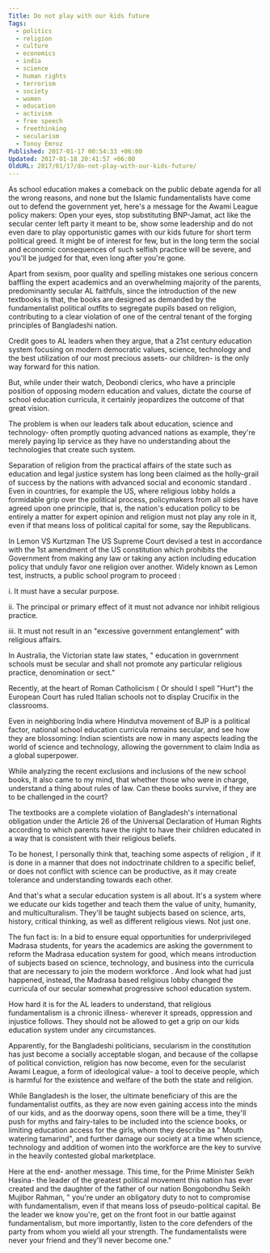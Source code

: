 ```yaml
---
Title: Do not play with our kids future
Tags:
  - politics
  - religion
  - culture
  - economics
  - india
  - science
  - human rights
  - terrorism
  - society
  - women
  - education
  - activism
  - free speech
  - freethinking
  - secularism
  - Tonoy Emroz
Published: 2017-01-17 00:54:33 +06:00
Updated: 2017-01-18 20:41:57 +06:00
OldURL: 2017/01/17/do-not-play-with-our-kids-future/
---
```


As school education makes a comeback on the public debate agenda for all the wrong reasons, and none but the Islamic fundamentalists have come out to defend the government yet, here's a message for the Awami League policy makers: Open your eyes, stop substituting BNP-Jamat, act like the secular center left party it meant to be, show some leadership and do not even dare to play opportunistic games with our kids future for short term political greed. It might be of interest for few, but in the long term the social and economic consequences of such selfish practice will be severe, and you'll be judged for that, even long after you're gone.
<p align="LEFT">Apart from sexism, poor quality and spelling mistakes one serious concern baffling the expert academics and an overwhelming majority of the parents, predominantly secular AL faithfuls, since the introduction of the new textbooks is that, the books are designed as demanded by the fundamentalist political outfits to segregate pupils based on religion, contributing to a clear violation of one of the central tenant of the forging principles of Bangladeshi nation.</p>
<p align="LEFT">Credit goes to AL leaders when they argue, that a 21st century education system focusing on modern democratic values, science, technology and the best utilization of our most precious assets- our children- is the only way forward for this nation.</p>
<p align="LEFT">But, while under their watch, Deobondi clerics, who have a principle position of opposing modern education and values, dictate the course of school education curricula, it certainly jeopardizes the outcome of that great vision.</p>
<p align="LEFT">The problem is when our leaders talk about education, science and technology- often promptly quoting advanced nations as example, they're merely paying lip service as they have no understanding about the technologies that create such system.</p>
<p align="LEFT">Separation of religion from the practical affairs of the state such as education and legal justice system has long been claimed as the holly-grail of success by the nations with advanced social and economic standard . Even in countries, for example the US, where religious lobby holds a formidable grip over the political process, policymakers from all sides have agreed upon one principle, that is, the nation's education policy to be entirely a matter for expert opinion and religion must not play any role in it, even if that means loss of political capital for some, say the Republicans.</p>
<p align="LEFT">In Lemon VS Kurtzman The US Supreme Court devised a test in accordance with the 1st amendment of the US constitution which prohibits the Government from making any law or taking any action including education policy that unduly favor one religion over another. Widely known as Lemon test, instructs, a public school program to proceed :</p>
<p align="LEFT">i. It must have a secular purpose.</p>
<p align="LEFT">ii. The principal or primary effect of it must not advance nor inhibit religious practice.</p>
<p align="LEFT">iii. It must not result in an "excessive government entanglement" with religious affairs.</p>
<p align="LEFT">In Australia, the Victorian state law states, " education in government schools must be secular and shall not promote any particular religious practice, denomination or sect."</p>
<p align="LEFT">Recently, at the heart of Roman Catholicism ( Or should I spell "Hurt") the European Court has ruled Italian schools not to display Crucifix in the classrooms.</p>
<p align="LEFT">Even in neighboring India where Hindutva movement of BJP is a political factor, national school education curricula remains secular, and see how they are blossoming: Indian scientists are now in many aspects leading the world of science and technology, allowing the government to claim India as a global superpower.</p>
<p align="LEFT">While analyzing the recent exclusions and inclusions of the new school books, It also came to my mind, that whether those who were in charge, understand a thing about rules of law. Can these books survive, if they are to be challenged in the court?</p>
<p align="LEFT">The textbooks are a complete violation of Bangladesh's international obligation under the Article 26 of the Universal Declaration of Human Rights according to which parents have the right to have their children educated in a way that is consistent with their religious beliefs.</p>
<p align="LEFT">To be honest, I personally think that, teaching some aspects of religion , if it is done in a manner that does not indoctrinate children to a specific belief, or does not conflict with science can be productive, as it may create tolerance and understanding towards each other.</p>
<p align="LEFT">And that's what a secular education system is all about. It's a system where we educate our kids together and teach them the value of unity, humanity, and multiculturalism. They'll be taught subjects based on science, arts, history, critical thinking, as well as different religious views. Not just one.</p>
<p align="LEFT">The fun fact is: In a bid to ensure equal opportunities for underprivileged Madrasa students, for years the academics are asking the government to reform the Madrasa education system for good, which means introduction of subjects based on science, technology, and business into the curricula that are necessary to join the modern workforce . And look what had just happened, instead, the Madrasa based religious lobby changed the curricula of our secular somewhat progressive school education system.</p>
<p align="LEFT">How hard it is for the AL leaders to understand, that religious fundamentalism is a chronic illness- wherever it spreads, oppression and injustice follows. They should not be allowed to get a grip on our kids education system under any circumstances.</p>
<p align="LEFT">Apparently, for the Bangladeshi politicians, secularism in the constitution has just become a socially acceptable slogan, and because of the collapse of political conviction, religion has now become, even for the secularist Awami League, a form of ideological value- a tool to deceive people, which is harmful for the existence and welfare of the both the state and religion.</p>
<p align="LEFT">While Bangladesh is the loser, the ultimate beneficiary of this are the fundamentalist outfits, as they are now even gaining access into the minds of our kids, and as the doorway opens, soon there will be a time, they'll push for myths and fairy-tales to be included into the science books, or limiting education access for the girls, whom they describe as " Mouth watering tamarind", and further damage our society at a time when science, technology and addition of women into the workforce are the key to survive in the heavily contested global marketplace.</p>
<p align="LEFT">Here at the end- another message. This time, for the Prime Minister Seikh Hasina- the leader of the greatest political movement this nation has ever created and the daughter of the father of our nation Bongobondhu Seikh Mujibor Rahman, " you're under an obligatory duty to not to compromise with fundamentalism, even if that means loss of pseudo-political capital. Be the leader we know you're, get on the front foot in our battle against fundamentalism, but more importantly, listen to the core defenders of the party from whom you wield all your strength. The fundamentalists were never your friend and they'll never become one."</p>

